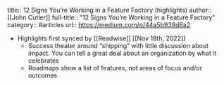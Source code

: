 title:: 12 Signs You’re Working in a Feature Factory (highlights)
author:: [[John Cutler]]
full-title:: "12 Signs You’re Working in a Feature Factory"
category:: #articles
url:: https://medium.com/p/44a5b938d6a2

- Highlights first synced by [[Readwise]] [[Nov 18th, 2022]]
	- Success theater around “shipping” with little discussion about impact. You can tell a great deal about an organization by what it celebrates
	- Roadmaps show a list of features, not areas of focus and/or outcomes